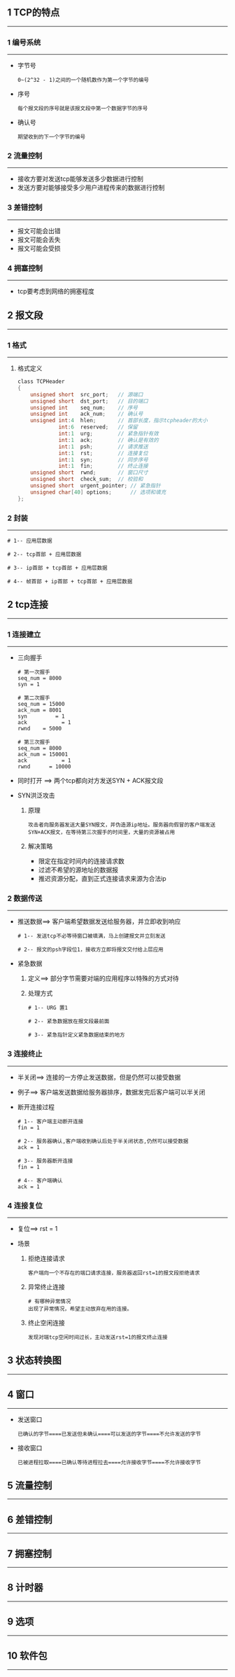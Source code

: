 ## 1 TCP的特点

***



### 1 编号系统

***

+ 字节号

  ```shell
  0~(2^32 - 1)之间的一个随机数作为第一个字节的编号
  ```

+ 序号

  ```shell
  每个报文段的序号就是该报文段中第一个数据字节的序号
  ```

+ 确认号

  ```shell
  期望收到的下一个字节的编号
  ```

### 2 流量控制

***

+ 接收方要对发送tcp能够发送多少数据进行控制
+ 发送方要对能够接受多少用户进程传来的数据进行控制

### 3 差错控制

***

+ 报文可能会出错
+ 报文可能会丢失
+ 报文可能会受损

### 4 拥塞控制

***

+ tcp要考虑到网络的拥塞程度





## 2 报文段

***



### 1 格式

***

1. 格式定义

   ```c
   class TCPHeader
   {
       unsigned short  src_port;   // 源端口
       unsigned short  dst_port;   // 目的端口
       unsigned int    seq_num;    // 序号
       unsigned int    ack_num;    // 确认号
       unsigned int:4  hlen;       // 首部长度，指示tcpheader的大小
                int:6  reserved;   // 保留
                int:1  urg;        // 紧急指针有效
                int:1  ack;        // 确认是有效的
                int:1  psh;        // 请求推送
                int:1  rst;        // 连接复位
                int:1  syn;        // 同步序号
                int:1  fin;        // 终止连接
       unsigned short  rwnd;       // 窗口尺寸
       unsigned short  check_sum;  // 校验和
       unsigned short  urgent_pointer; // 紧急指针
       unsigned char[40] options;      // 选项和填充
   };
   ```

   

### 2 封装

***

```shell
# 1-- 应用层数据

# 2-- tcp首部 + 应用层数据

# 3-- ip首部 + tcp首部 + 应用层数据

# 4-- 帧首部 + ip首部 + tcp首部 + 应用层数据
```





## 2 tcp连接

***



### 1 连接建立

***

+ 三向握手

  ```shell
  # 第一次握手
  seq_num = 8000
  syn = 1
  
  # 第二次握手
  seq_num = 15000
  ack_num = 8001
  syn		  = 1
  ack			= 1
  rwnd	  = 5000
  
  # 第三次握手
  seq_num = 8000
  ack_num = 150001
  ack			= 1
  rwnd		= 10000
  ```

  

+ 同时打开 ==> 两个tcp都向对方发送SYN + ACK报文段

+ SYN洪泛攻击

  1. 原理

     ```
     攻击者向服务器发送大量SYN报文，并伪造源ip地址。服务器向假冒的客户端发送SYN+ACK报文，在等待第三次握手的时间里，大量的资源被占用
     ```

  2. 解决策略

     + 限定在指定时间内的连接请求数
     + 过滤不希望的源地址的数据报
     + 推迟资源分配，直到正式连接请求来源为合法ip

  

### 2 数据传送

***

+ 推送数据==> 客户端希望数据发送给服务器，并立即收到响应

  ```shell
  # 1-- 发送tcp不必等待窗口被填满，马上创建报文并立刻发送
  
  # 2-- 报文的psh字段位1，接收方立即将报文交付给上层应用
  ```

  

+ 紧急数据

  1. 定义==> 部分字节需要对端的应用程序以特殊的方式对待

  2. 处理方式

     ```shell
     # 1-- URG 置1
     
     # 2-- 紧急数据放在报文段最前面
     
     # 3-- 紧急指针定义紧急数据结束的地方
     ```

     

### 3 连接终止

***

+ 半关闭==> 连接的一方停止发送数据，但是仍然可以接受数据

+ 例子==> 客户端发送数据给服务器排序，数据发完后客户端可以半关闭

+ 断开连接过程

  ```shell
  # 1-- 客户端主动断开连接
  fin = 1
  
  # 2-- 服务器确认,客户端收到确认后处于半关闭状态,仍然可以接受数据
  ack = 1
  
  # 3-- 服务器断开连接
  fin = 1
  
  # 4-- 客户端确认
  ack = 1
  ```

  

### 4 连接复位

***

+ 复位==> rst = 1

+ 场景

  1. 拒绝连接请求

     ```
     客户端向一个不存在的端口请求连接，服务器返回rst=1的报文段拒绝请求
     ```

  2. 异常终止连接

     ```shell
     # 有哪种异常情况
     出现了异常情况，希望主动放弃在用的连接。
     ```

     

  3. 终止空闲连接

     ```
     发现对端tcp空闲时间过长，主动发送rst=1的报文终止连接
     ```

     

## 3 状态转换图

***





## 4 窗口

***

+ 发送窗口

  ```shell
  已确认的字节====已发送但未确认====可以发送的字节====不允许发送的字节
  ```

+ 接收窗口

  ```shell
  已被进程拉取====已确认等待进程拉去====允许接收字节====不允许接收字节
  ```

  



## 5 流量控制

***



## 6 差错控制

***



## 7 拥塞控制

***



## 8 计时器

***



## 9 选项

***



## 10 软件包

***

